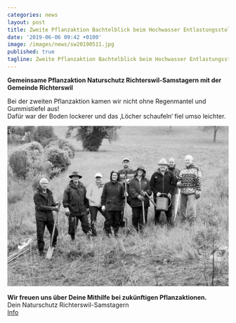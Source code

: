 ```yaml
---
categories: news
layout: post
title: Zweite Pflanzaktion Bachtelblick beim Hochwasser Entlastungsstollen Chrummbächli 
date: '2019-06-06 09:42 +0100'
image: /images/news/sw20190511.jpg
published: true
tagline: Zweite Pflanzaktion Bachtelblick beim Hochwasser Entlastungsstollen Chrummbächli 
---
```


**Gemeinsame Pflanzaktion Naturschutz Richterswil-Samstagern mit der Gemeinde Richterswil**   


Bei der zweiten Pflanzaktion kamen wir nicht ohne Regenmantel und Gummistiefel aus!  
Dafür war der Boden lockerer und das ‚Löcher schaufeln‘ fiel umso leichter.  
  

<img class="float-left mr-20" src="/images/news/sw20190511.jpg" />  
  
**Wir freuen uns über Deine Mithilfe bei zukünftigen Pflanzaktionen.**  
Dein Naturschutz Richterswil-Samstagern  
[Info](mailto:info@naturschutz-r-s.ch)
